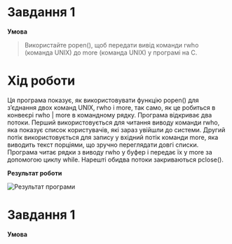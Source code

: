 # Завдання 1
**Умова**
> Використайте popen(), щоб передати вивід команди rwho (команда UNIX) до more (команда UNIX) у програмі на C.
# Хід роботи
Ця програма показує, як використовувати функцію popen() для з’єднання двох команд UNIX, rwho і more, так само, як це робиться в конвеєрі rwho | more в командному рядку.  Програма відкриває два потоки. Перший використовується для читання виводу команди rwho, яка показує список користувачів, які зараз увійшли до системи. Другий потік використовується для запису у вхідний потік команди more, яка виводить текст порціями, що зручно переглядати довгі списки.  Програма читає рядки з виводу rwho у буфер і передає їх у more за допомогою циклу while.  Нарешті обидва потоки закриваються pclose().

**Результат роботи**

![Результат програми](task1/Результат1.png)

# Завдання 1
**Умова**
>
